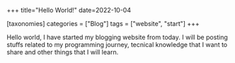 +++
title="Hello World!"
date=2022-10-04

[taxonomies]
categories = ["Blog"]
tags = ["website", "start"]
+++

Hello world, I have started my blogging website from today. I will be posting stuffs related to my programming journey, tecnical knowledge that I want to share and other things that I will learn.

